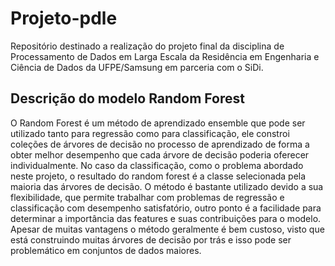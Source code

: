 # Projeto-pdle
Repositório destinado a realização do projeto final da disciplina de Processamento de Dados em Larga Escala da Residência em Engenharia e Ciência de Dados da UFPE/Samsung em parceria com o SiDi.

## Descrição do modelo Random Forest
O Random Forest é um método de aprendizado ensemble que pode ser utilizado tanto para regressão como para classificação, ele constroi coleções de árvores de decisão no processo de aprendizado de forma a obter melhor desempenho que cada árvore de decisão poderia oferecer individualmente. No caso da classificação, como o problema abordado neste projeto, o resultado do random forest é a classe selecionada pela maioria das árvores de decisão. O método é bastante utilizado devido a sua flexibilidade, que permite trabalhar com problemas de regressão e classificação com desempenho satisfatório, outro ponto é a facilidade para determinar a importância das features e suas contribuições para o modelo. Apesar de muitas vantagens o método geralmente é bem custoso, visto que está construindo muitas árvores de decisão por trás e isso pode ser problemático em conjuntos de dados maiores.
